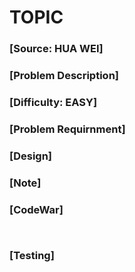 # TOPIC

### [Source: HUA WEI]

### [Problem Description]
	


### [Difficulty: EASY]

### [Problem Requirnment]
	


### [Design]
	


### [Note]



### [CodeWar]

```java



```

### [Testing]

```


```